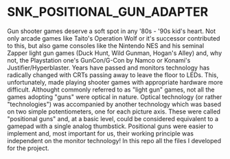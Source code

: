 # SNK_POSITIONAL_GUN_ADAPTER
Gun shooter games deserve a soft spot in any '80s - '90s kid's heart. Not only arcade games like Taito's Operation Wolf or it's successor contributed to this, but also game consoles like the Nintendo NES and his seminal Zapper light gun games (Duck Hunt, Wild Gunman, Hogan's Alley) and, why not, the Playstation one's GunCon/G-Con by Namco or Konami's Justifier/Hyperblaster.
Years have passed and monitors technology has radically changed with CRTs passing away to leave the floor to LEDs. This, unfortunately, made playing shooter games with appropriate hardware more difficult.
Althought commonly referred to as "light gun" games, not all the games adopting "guns" were optical in nature. Optical technology (or rather "technologies") was accompanied by another technology which was based on two simple potentiometers, one for each picture axis. These were called "positional guns" and, at a basic level, could be considered equivalent to a gamepad with a single analog thumbstick.
Positional guns were easier to implement and, most important for us, their working principle was independent on the monitor technology!
In this repo all the files I developed for the project.


